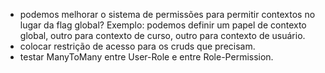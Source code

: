 - podemos melhorar o sistema de permissões para permitir contextos no lugar da flag global? Exemplo: podemos definir um papel de contexto global, outro para contexto de curso, outro para contexto de usuário.
- colocar restrição de acesso para os cruds que precisam.
- testar ManyToMany entre User-Role e entre Role-Permission.
